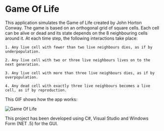 # Game Of Life
This application simulates the Game of Life created by John Horton Conway. The game is based on an orthogonal grid of square cells. Each cell can be alive or dead and its state depends on the 8 neighbouring cells around it. At each time step, the following interactions take place:

    1. Any live cell with fewer than two live neighbours dies, as if by underpopulation.
    
    2. Any live cell with two or three live neighbours lives on to the next generation.
    
    3. Any live cell with more than three live neighbours dies, as if by overpopulation.
    
    4. Any dead cell with exactly three live neighbours becomes a live cell, as if by reproduction.


This GIF shows how the app works:


![Game Of Life](https://user-images.githubusercontent.com/88795626/136992748-5696daac-ab44-4c61-91ba-a31e6f37f6c4.gif)


This project has been developed using C#, Visual Studio and Windows Form (NET .5) for the GUI. 
